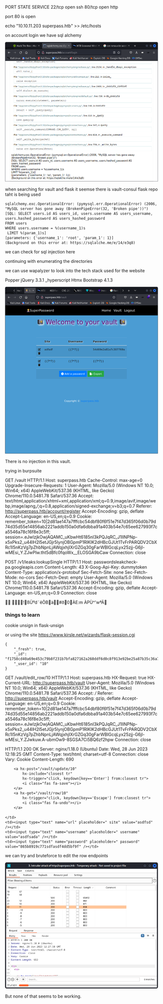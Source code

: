
PORT   STATE SERVICE
22/tcp open  ssh
80/tcp open  http


port 80 is open

echo "10.10.11.203 superpass.htb" >> /etc/hosts

on account login we have sql alchemy

![](20230627071229.png)

when searching for vault and flask it seemse there is vault-consul flask repo taht is being used

```
sqlalchemy.exc.OperationalError: (pymysql.err.OperationalError) (2006, "MySQL server has gone away (BrokenPipeError(32, 'Broken pipe'))")
[SQL: SELECT users.id AS users_id, users.username AS users_username, users.hashed_password AS users_hashed_password 
FROM users 
WHERE users.username = %(username_1)s 
 LIMIT %(param_1)s]
[parameters: {'username_1': 'root', 'param_1': 1}]
(Background on this error at: https://sqlalche.me/e/14/e3q8)
```

we can check for sql injection here

continuing with enumerating the directories

we can use wapalyzer to look into the tech stack used for the website

Popper
jQuery 3.3.1
_hyperscript
Htmx
Bootstrap 4.1.3

![](20230628021152.png)

There is no injection in this vault.

trying in burpsuite

GET /vault HTTP/1.1
Host: superpass.htb
Cache-Control: max-age=0
Upgrade-Insecure-Requests: 1
User-Agent: Mozilla/5.0 (Windows NT 10.0; Win64; x64) AppleWebKit/537.36 (KHTML, like Gecko) Chrome/110.0.5481.78 Safari/537.36
Accept: text/html,application/xhtml+xml,application/xml;q=0.9,image/avif,image/webp,image/apng,*/*;q=0.8,application/signed-exchange;v=b3;q=0.7
Referer: http://superpass.htb/account/register
Accept-Encoding: gzip, deflate
Accept-Language: en-US,en;q=0.9
Cookie: remember_token=10|2d81ae147a7fffcbc54dbf80f6f51e7f47d365f06d0b79d74d35d55e14856ab2221addb150a0dfa6dbba91a403b54e7c65ee627993f7ca5546a78c16f8e3c5ff; session=.eJwlzjkOwjAQAMC_uKbwHt6185nI3kPQJqRC_J1IlNPNp-x5xPks2_u44lH2l5etJGjr5lynjOBGpmP1RIKlK2dHBcGJUt1TvFrPARQDV2CbXRc1I5nKzVg7pZhbNpnLjAWqjxhjIXrGZGq30gFarWBIGcqLyx25zjj-G6jl-wMEsi_Y.ZJwPlw.tht5dBfc0fqoWx__ELOSGA9bCaw
Connection: close


POST /v1/leaks:lookupSingle HTTP/1.1
Host: passwordsleakcheck-pa.googleapis.com
Content-Length: 43
X-Goog-Api-Key: dummytoken
Content-Type: application/x-protobuf
Sec-Fetch-Site: none
Sec-Fetch-Mode: no-cors
Sec-Fetch-Dest: empty
User-Agent: Mozilla/5.0 (Windows NT 10.0; Win64; x64) AppleWebKit/537.36 (KHTML, like Gecko) Chrome/110.0.5481.78 Safari/537.36
Accept-Encoding: gzip, deflate
Accept-Language: en-US,en;q=0.9
Connection: close


  !ßÜºd¨êÕBà#ð0ÀE:m ÀPÙ^'­wªÄ


### things to learn

cookie unsign in flask-unsign

or using the site
https://www.kirsle.net/wizards/flask-session.cgi

```
{
    "_fresh": true,
    "_id": "f1758cd40a69e453c79b8f231b7bfa827162a260ddf6d0c8f913e92be25a87b35c36a745c4783f6cdcf56abcc4610d9e99b22dfea4359e9fd115001c23fe74b4",
    "_user_id": "10"
}

```

GET /vault/edit_row/10 HTTP/1.1
Host: superpass.htb
HX-Request: true
HX-Current-URL: http://superpass.htb/vault
User-Agent: Mozilla/5.0 (Windows NT 10.0; Win64; x64) AppleWebKit/537.36 (KHTML, like Gecko) Chrome/110.0.5481.78 Safari/537.36
Accept: */*
Referer: http://superpass.htb/vault
Accept-Encoding: gzip, deflate
Accept-Language: en-US,en;q=0.9
Cookie: remember_token=10|2d81ae147a7fffcbc54dbf80f6f51e7f47d365f06d0b79d74d35d55e14856ab2221addb150a0dfa6dbba91a403b54e7c65ee627993f7ca5546a78c16f8e3c5ff; session=.eJwlzjkOwjAQAMC_uKbwHt6185nI3kPQJqRC_J1IlNPNp-x5xPks2_u44lH2l5etJGjr5lynjOBGpmP1RIKlK2dHBcGJUt1TvFrPARQDV2CbXRc1I5nKzVg7pZhbNpnLjAWqjxhjIXrGZGq30gFarWBIGcqLyx25zjj-G6jl-wMEsi_Y.ZJwkuw.A-ubmOw9-8SGSA7Ci5BQ6zf2hpw
Connection: close


HTTP/1.1 200 OK
Server: nginx/1.18.0 (Ubuntu)
Date: Wed, 28 Jun 2023 12:18:25 GMT
Content-Type: text/html; charset=utf-8
Connection: close
Vary: Cookie
Content-Length: 690

<tr>
    <td>
        
        <a hx-post="/vault/update/10" 
            hx-include="closest tr"
            hx-trigger="click, keydown[key=='Enter'] from:closest tr">
            <i class="fas fa-save"></i>
        </a>
        <a hx-get="/vault/row/10" 
            hx-trigger="click, keydown[key=='Escape'] from:closest tr">
            <i class="fas fa-undo"></i>
        </a>
        
    </td>
    <td><input type="text" name="url" placeholder=" site" value="asdfsd" /></td>
    <td><input type="text" name="username" placeholder=" username" value="asdfsada" /></td>
    <td><input type="text" name="password" placeholder=" password" value="865b8919c771sdfasdf4dd5bf9f" /></td>
</tr>

we can try and bruteforce to edit the row endpoints

![](20230628082901.png)

But none of that seems to be working.



